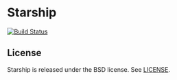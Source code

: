 # Starship

[![Build Status](http://img.shields.io/circleci/project/kylef/Starship/master.svg)](https://circleci.com/gh/kylef/Starship)

## License

Starship is released under the BSD license. See [LICENSE](LICENSE).

